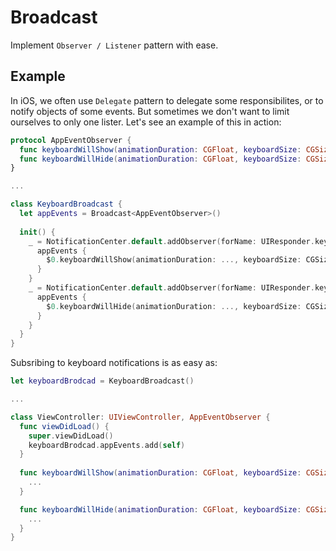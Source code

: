 #  Broadcast

Implement `Observer / Listener` pattern with ease.

## Example

In iOS, we often use `Delegate` pattern to delegate some responsibilites, or to notify objects of some events. But sometimes we don't want to limit ourselves to only one lister. Let's see an example of this in action:

```Swift
protocol AppEventObserver {
  func keyboardWillShow(animationDuration: CGFloat, keyboardSize: CGSize)
  func keyboardWillHide(animationDuration: CGFloat, keyboardSize: CGSize)
}

...

class KeyboardBroadcast {
  let appEvents = Broadcast<AppEventObserver>()
  
  init() {
    _ = NotificationCenter.default.addObserver(forName: UIResponder.keyboardWillShowNotification, object: nil, queue: nil) { 
      appEvents {
        $0.keyboardWillShow(animationDuration: ..., keyboardSize: CGSize(...))
      }
    }
    _ = NotificationCenter.default.addObserver(forName: UIResponder.keyboardWillHideNotification, object: nil, queue: nil) { 
      appEvents {
        $0.keyboardWillHide(animationDuration: ..., keyboardSize: CGSize(...))
      }
    }
  }
}
```

Subsribing to keyboard notifications is as easy as:

```Swift
let keyboardBrodcad = KeyboardBroadcast()

...

class ViewController: UIViewController, AppEventObserver {
  func viewDidLoad() {
    super.viewDidLoad()
    keyboardBrodcad.appEvents.add(self)
  }
  
  func keyboardWillShow(animationDuration: CGFloat, keyboardSize: CGSize) {
    ...
  }

  func keyboardWillHide(animationDuration: CGFloat, keyboardSize: CGSize) {
    ...
  }
}
```
